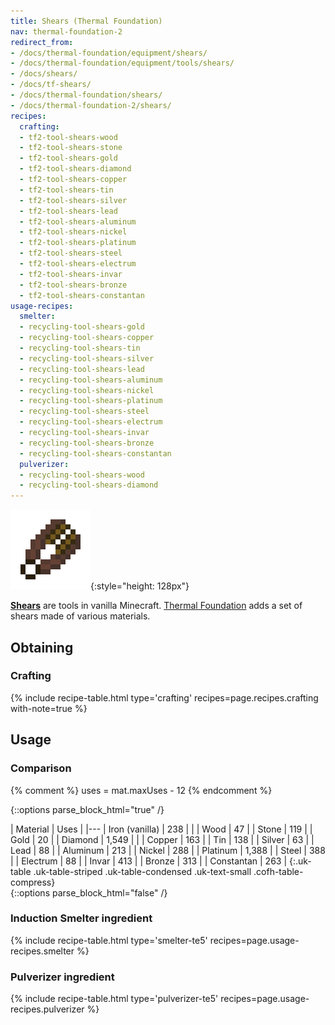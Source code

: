 ```yaml
---
title: Shears (Thermal Foundation)
nav: thermal-foundation-2
redirect_from:
- /docs/thermal-foundation/equipment/shears/
- /docs/thermal-foundation/equipment/tools/shears/
- /docs/shears/
- /docs/tf-shears/
- /docs/thermal-foundation/shears/
- /docs/thermal-foundation-2/shears/
recipes:
  crafting:
  - tf2-tool-shears-wood
  - tf2-tool-shears-stone
  - tf2-tool-shears-gold
  - tf2-tool-shears-diamond
  - tf2-tool-shears-copper
  - tf2-tool-shears-tin
  - tf2-tool-shears-silver
  - tf2-tool-shears-lead
  - tf2-tool-shears-aluminum
  - tf2-tool-shears-nickel
  - tf2-tool-shears-platinum
  - tf2-tool-shears-steel
  - tf2-tool-shears-electrum
  - tf2-tool-shears-invar
  - tf2-tool-shears-bronze
  - tf2-tool-shears-constantan
usage-recipes:
  smelter:
  - recycling-tool-shears-gold
  - recycling-tool-shears-copper
  - recycling-tool-shears-tin
  - recycling-tool-shears-silver
  - recycling-tool-shears-lead
  - recycling-tool-shears-aluminum
  - recycling-tool-shears-nickel
  - recycling-tool-shears-platinum
  - recycling-tool-shears-steel
  - recycling-tool-shears-electrum
  - recycling-tool-shears-invar
  - recycling-tool-shears-bronze
  - recycling-tool-shears-constantan
  pulverizer:
  - recycling-tool-shears-wood
  - recycling-tool-shears-diamond
---
```


![Shears](/assets/images/thermal-foundation-2/shears.gif){:style="height: 128px"}


**[Shears](https://minecraft.gamepedia.com/Shears)** are tools in vanilla
Minecraft. [Thermal Foundation](/docs/1.12/thermal-foundation-2/) adds a set of shears
made of various materials.


Obtaining
---------

### Crafting
{% include recipe-table.html type='crafting' recipes=page.recipes.crafting with-note=true %}


Usage
-----

### Comparison
{% comment %}
uses = mat.maxUses - 12
{% endcomment %}

{::options parse_block_html="true" /}
<div class="uk-overflow-container">
| Material | Uses |
|---
| Iron (vanilla) | 238 |
|
| Wood | 47 |
| Stone | 119 |
| Gold | 20 |
| Diamond | 1,549 |
|
| Copper | 163 |
| Tin | 138 |
| Silver | 63 |
| Lead | 88 |
| Aluminum | 213 |
| Nickel | 288 |
| Platinum | 1,388 |
| Steel | 388 |
| Electrum | 88 |
| Invar | 413 |
| Bronze | 313 |
| Constantan | 263 |
{:.uk-table .uk-table-striped .uk-table-condensed .uk-text-small .cofh-table-compress}
</div>
{::options parse_block_html="false" /}

### Induction Smelter ingredient
{% include recipe-table.html type='smelter-te5' recipes=page.usage-recipes.smelter %}

### Pulverizer ingredient
{% include recipe-table.html type='pulverizer-te5' recipes=page.usage-recipes.pulverizer %}

